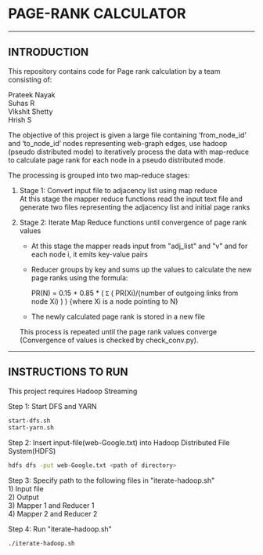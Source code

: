 # PAGE-RANK CALCULATOR

---

## INTRODUCTION

This repository contains code for Page rank calculation by a team consisting of:

Prateek Nayak  
Suhas R  
Vikshit Shetty  
Hrish S

The objective of this project is given a large file containing ‘from_node_id’ and ‘to_node_id’ nodes representing web-graph edges, use hadoop (pseudo distributed mode) to iteratively process the data with map-reduce to calculate page rank for each node in a pseudo distributed mode.

The processing is grouped into two map-reduce stages:

1) Stage 1: Convert input file to adjacency list using map reduce  
   At this stage the mapper reduce functions read the input text file and generate two files representing the adjacency list and initial page ranks
   
2) Stage 2: Iterate Map Reduce functions until convergence of page rank values
   - At this stage the mapper reads input from "adj_list" and "v" and for each node i, it emits key-value pairs
  
   - Reducer groups by key and sums up the values to calculate the new page ranks using the formula:  
    
      PR(N) = 0.15 + 0.85 * ( `Σ` ( PR(Xi)/(number of outgoing links from node Xi) ) )  {where Xi is a node pointing to N}
  
   - The newly calculated page rank is stored in a new file
   
   This process is repeated until the page rank values converge (Convergence of values is checked by check_conv.py).
   
--- 

## INSTRUCTIONS TO RUN

This project requires Hadoop Streaming  

Step 1: Start DFS and YARN 
```bash
start-dfs.sh
start-yarn.sh
```

Step 2: Insert input-file(web-Google.txt) into Hadoop Distributed File System(HDFS)
```bash
hdfs dfs -put web-Google.txt <path of directory>
```

Step 3: Specify path to the following files in "iterate-hadoop.sh"  
        1) Input file  
        2) Output  
        3) Mapper 1 and Reducer 1  
        4) Mapper 2 and Reducer 2    
        
Step 4: Run "iterate-hadoop.sh"
```bash
./iterate-hadoop.sh
```
